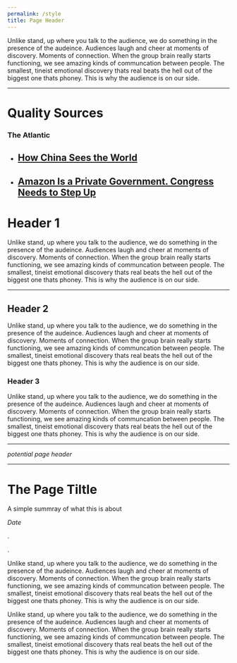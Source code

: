 ```yaml
---
permalink: /style
title: Page Header
---
```



Unlike stand, up where you talk to the audience, we do something in the presence of the audeince. Audiences laugh and cheer at moments of discovery. Moments of connection. When the group brain really starts functioning, we see amazing kinds of communcation between people. The smallest, tineist emotional discovery thats real beats the hell out of the biggest one thats phoney. This is why the audience is on our side.

---

# Quality Sources



### **The Atlantic**

- ## [How China Sees the World](/https://www.theatlantic.com/magazine/archive/2020/05/mcmaster-china-strategy/609088/)
- ## [Amazon Is a Private Government. Congress Needs to Step Up](/https://www.theatlantic.com/ideas/archive/2020/08/americans-can-barely-imagine-congress-works/615091/)
<!-- https://www.theatlantic.com/magazine/archive/2020/09/china-ai-surveillance/614197/ -->
<!-- https://www.theatlantic.com/international/archive/2018/02/china-surveillance/552203/ -->

# Header 1

Unlike stand, up where you talk to the audience, we do something in the presence of the audeince. Audiences laugh and cheer at moments of discovery. Moments of connection. When the group brain really starts functioning, we see amazing kinds of communcation between people. The smallest, tineist emotional discovery thats real beats the hell out of the biggest one thats phoney. This is why the audience is on our side.

---

## Header 2

Unlike stand, up where you talk to the audience, we do something in the presence of the audeince. Audiences laugh and cheer at moments of discovery. Moments of connection. When the group brain really starts functioning, we see amazing kinds of communcation between people. The smallest, tineist emotional discovery thats real beats the hell out of the biggest one thats phoney. This is why the audience is on our side.

### Header 3

Unlike stand, up where you talk to the audience, we do something in the presence of the audeince. Audiences laugh and cheer at moments of discovery. Moments of connection. When the group brain really starts functioning, we see amazing kinds of communcation between people. The smallest, tineist emotional discovery thats real beats the hell out of the biggest one thats phoney. This is why the audience is on our side.




---

*potential page header*

---


# **The Page Tiltle**

A simple summray of what this is about

*Date*

.

.


Unlike stand, up where you talk to the audience, we do something in the presence of the audeince. Audiences laugh and cheer at moments of discovery. Moments of connection. When the group brain really starts functioning, we see amazing kinds of communcation between people. The smallest, tineist emotional discovery thats real beats the hell out of the biggest one thats phoney. This is why the audience is on our side.

Unlike stand, up where you talk to the audience, we do something in the presence of the audeince. Audiences laugh and cheer at moments of discovery. Moments of connection. When the group brain really starts functioning, we see amazing kinds of communcation between people. The smallest, tineist emotional discovery thats real beats the hell out of the biggest one thats phoney. This is why the audience is on our side.